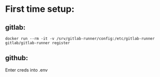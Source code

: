 # First time setup:
## gitlab:
```docker run --rm -it -v /srv/gitlab-runner/config:/etc/gitlab-runner gitlab/gitlab-runner register```

## github:
Enter creds into .env